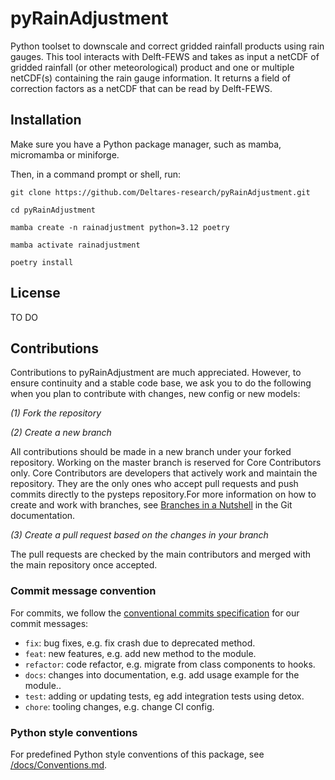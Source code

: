 # pyRainAdjustment

Python toolset to downscale and correct gridded rainfall products using rain gauges. This tool interacts with Delft-FEWS and takes as input a netCDF of gridded rainfall (or other meteorological) product and one or multiple netCDF(s) containing the rain gauge information. It returns a field of correction factors as a netCDF that can be read by Delft-FEWS.

## Installation

Make sure you have a Python package manager, such as mamba, micromamba or miniforge. 

Then, in a command prompt or shell, run:

`git clone https://github.com/Deltares-research/pyRainAdjustment.git`

`cd pyRainAdjustment`

`mamba create -n rainadjustment python=3.12 poetry`

`mamba activate rainadjustment`

`poetry install`

## License

TO DO

## Contributions

Contributions to pyRainAdjustment are much appreciated. However, to ensure continuity and a stable code base, we ask you to do the following when you plan to contribute with changes, new config or new models:

*(1) Fork the repository*

*(2) Create a new branch*

All contributions should be made in a new branch under your forked repository. Working on the master branch is reserved for Core Contributors only. Core Contributors are developers that actively work and maintain the repository. They are the only ones who accept pull requests and push commits directly to the pysteps repository.For more information on how to create and work with branches, see [Branches in a Nutshell](https://git-scm.com/book/en/v2/Git-Branching-Branches-in-a-Nutshell) in the Git documentation.

*(3) Create a pull request based on the changes in your branch*

The pull requests are checked by the main contributors and merged with the main repository once accepted.

### Commit message convention

For commits, we follow the [conventional commits specification](https://www.conventionalcommits.org/en) for our commit messages:

- `fix`: bug fixes, e.g. fix crash due to deprecated method.
- `feat`: new features, e.g. add new method to the module.
- `refactor`: code refactor, e.g. migrate from class components to hooks.
- `docs`: changes into documentation, e.g. add usage example for the module..
- `test`: adding or updating tests, eg add integration tests using detox.
- `chore`: tooling changes, e.g. change CI config.

### Python style conventions

For predefined Python style conventions of this package, see [/docs/Conventions.md](https://github.com/Deltares-research/pyRainAdjustment/tree/main/docs/Conventions.md).
